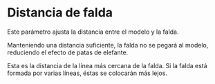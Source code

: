 Distancia de falda
====
Este parámetro ajusta la distancia entre el modelo y la falda.

Manteniendo una distancia suficiente, la falda no se pegará al modelo, reduciendo el efecto de patas de elefante.

Esta es la distancia de la línea más cercana de la falda. Si la falda está formada por varias líneas, éstas se colocarán más lejos.